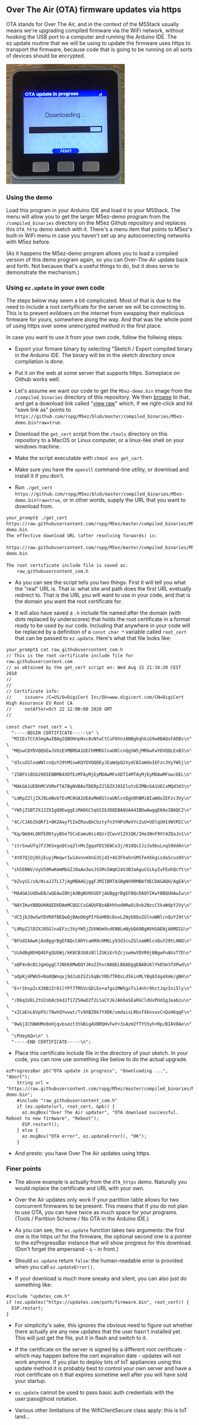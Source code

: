 ## Over The Air (OTA) firmware updates via https

OTA stands for Over The Air, and in the context of the M5Stack usually means we're upgrading compiled firmware via the WiFi network, without hooking the USB port to a computer and running the Arduino IDE. The ez.update routine that we will be using to update the firmware uses https to transport the firmware, because code that is going to be running on all sorts of devices should be encrypted.

![](../../images/ezProgressBar.png)

### Using the demo

Load this program in your Arduino IDE and load it to your M5Stack. The menu will allow you to get the larger M5ez-demo program from the `/compiled_binaries` directory on the M5ez Github repository and replaces this `OTA_http` demo sketch with it. There's a menu item that points to M5ez's built-in WiFi menu in case you haven't set up any autoconnecting networks with M5ez before.

(As it happens the M5ez-demo program allows you to load a compiled version of this demo program again, so you can Over-The-Air update back and forth. Not because that's a useful things to do, but it does serve to demonstrate the mechanism.)

### Using `ez.update` in your own code

The steps below may seem a bit complicated. Most of that is due to the need to include a root certyificate for the server we will be connecting to. This is to prevent evildoers on the internet from swapping their malicious firmware for yours, somewhere along the way. And that was the whole point of using https over some unencrypted method in the first place. 

In case you want to use it from your own code, follow the follwing steps:

* Export your firmare binary by selecting "Sketch / Export compiled binary in the Arduino IDE. The binary will be in the sketch directory once compilation is done.

* Put it on the web at some server that supports https. Someplace on Github works well.

* Let's assume we want our code to get the `M5ez-demo.bin` image from the `/compiled_binaries` directory of this repository. We then [browse](https://github.com/ropg/M5ez/blob/master/compiled_binaries/M5ez-demo.bin) to that, and get a download link called "[view raw](https://github.com/ropg/M5ez/blob/master/compiled_binaries/M5ez-demo.bin?raw=true)" which, if we right-click and hit "save link as" points to `https://github.com/ropg/M5ez/blob/master/compiled_binaries/M5ez-demo.bin?raw=true`.

* Download the `get_cert` script from the `/tools` directory on this repository to a MacOS or Linux computer, or a linux-like shell on your windows machine.

* Make the script executable with `chmod a+x get_cert`.

* Make sure you have the `opensll` command-line utility, or download and install it if you don't. 

* Run `./get_cert https://github.com/ropg/M5ez/blob/master/compiled_binaries/M5ez-demo.bin?raw=true`, or in other words, supply the URL that you want to download from.

```
your_prompt$ ./get_cert https://raw.githubusercontent.com/ropg/M5ez/master/compiled_binaries/M5ez-demo.bin
The effective download URL (after resolving forwards) is:
    https://raw.githubusercontent.com/ropg/M5ez/master/compiled_binaries/M5ez-demo.bin

The root certificate include file is saved as:
    raw_githubusercontent_com.h
```

* As you can see the script tells you two things. First it will tell you what the "real" URL is. That is: what site and path does the first URL evetually redirect to. That is the URL you will want to use in your code, and that is the domain you want the root certificate for.

* It will also have saved a `.h` include file named after the domain (with dots replaced by underscores) that holds the root certificate in a format ready to be used by our code. Including that anywhere in your code will be replaced by a definition of a `const char *` variable called `root_cert` that can be passed to `ez.update`. Here's what that file looks like:

```
your_prompt$ cat raw_githubusercontent_com.h 
// This is the root certificate include file for raw.githubusercontent.com
// as obtained by the get_cert script on: Wed Aug 15 21:34:20 CEST 2018
//
//
// Certificate info:
//     issuer= /C=US/O=DigiCert Inc/OU=www.digicert.com/CN=DigiCert High Assurance EV Root CA
//     notAfter=Oct 22 12:00:00 2028 GMT
//

const char* root_cert = \
  "-----BEGIN CERTIFICATE-----\n" \
  "MIIEsTCCA5mgAwIBAgIQBOHnpNxc8vNtwCtCuF0VnzANBgkqhkiG9w0BAQsFADBs\n" \
  "MQswCQYDVQQGEwJVUzEVMBMGA1UEChMMRGlnaUNlcnQgSW5jMRkwFwYDVQQLExB3\n" \
  "d3cuZGlnaWNlcnQuY29tMSswKQYDVQQDEyJEaWdpQ2VydCBIaWdoIEFzc3VyYW5j\n" \
  "ZSBFViBSb290IENBMB4XDTEzMTAyMjEyMDAwMFoXDTI4MTAyMjEyMDAwMFowcDEL\n" \
  "MAkGA1UEBhMCVVMxFTATBgNVBAoTDERpZ2lDZXJ0IEluYzEZMBcGA1UECxMQd3d3\n" \
  "LmRpZ2ljZXJ0LmNvbTEvMC0GA1UEAxMmRGlnaUNlcnQgU0hBMiBIaWdoIEFzc3Vy\n" \
  "YW5jZSBTZXJ2ZXIgQ0EwggEiMA0GCSqGSIb3DQEBAQUAA4IBDwAwggEKAoIBAQC2\n" \
  "4C/CJAbIbQRf1+8KZAayfSImZRauQkCbztyfn3YHPsMwVYcZuU+UDlqUH1VWtMIC\n" \
  "Kq/QmO4LQNfE0DtyyBSe75CxEamu0si4QzrZCwvV1ZX1QK/IHe1NnF9Xt4ZQaJn1\n" \
  "itrSxwUfqJfJ3KSxgoQtxq2lnMcZgqaFD15EWCo3j/018QsIJzJa9buLnqS9UdAn\n" \
  "4t07QjOjBSjEuyjMmqwrIw14xnvmXnG3Sj4I+4G3FhahnSMSTeXXkgisdaScus0X\n" \
  "sh5ENWV/UyU50RwKmmMbGZJ0aAo3wsJSSMs5WqK24V3B3aAguCGikyZvFEohQcft\n" \
  "bZvySC/zA/WiaJJTL17jAgMBAAGjggFJMIIBRTASBgNVHRMBAf8ECDAGAQH/AgEA\n" \
  "MA4GA1UdDwEB/wQEAwIBhjAdBgNVHSUEFjAUBggrBgEFBQcDAQYIKwYBBQUHAwIw\n" \
  "NAYIKwYBBQUHAQEEKDAmMCQGCCsGAQUFBzABhhhodHRwOi8vb2NzcC5kaWdpY2Vy\n" \
  "dC5jb20wSwYDVR0fBEQwQjBAoD6gPIY6aHR0cDovL2NybDQuZGlnaWNlcnQuY29t\n" \
  "L0RpZ2lDZXJ0SGlnaEFzc3VyYW5jZUVWUm9vdENBLmNybDA9BgNVHSAENjA0MDIG\n" \
  "BFUdIAAwKjAoBggrBgEFBQcCARYcaHR0cHM6Ly93d3cuZGlnaWNlcnQuY29tL0NQ\n" \
  "UzAdBgNVHQ4EFgQUUWj/kK8CB3U8zNllZGKiErhZcjswHwYDVR0jBBgwFoAUsT7D\n" \
  "aQP4v0cB1JgmGggC72NkK8MwDQYJKoZIhvcNAQELBQADggEBABiKlYkD5m3fXPwd\n" \
  "aOpKj4PWUS+Na0QWnqxj9dJubISZi6qBcYRb7TROsLd5kinMLYBq8I4g4Xmk/gNH\n" \
  "E+r1hspZcX30BJZr01lYPf7TMSVcGDiEo+afgv2MW5gxTs14nhr9hctJqvIni5ly\n" \
  "/D6q1UEL2tU2ob8cbkdJf17ZSHwD2f2LSaCYJkJA69aSEaRkCldUxPUd1gJea6zu\n" \
  "xICaEnL6VpPX/78whQYwvwt/Tv9XBZ0k7YXDK/umdaisLRbvfXknsuvCnQsH6qqF\n" \
  "0wGjIChBWUMo0oHjqvbsezt3tkBigAVBRQHvFwY+3sAzm2fTYS5yh+Rp/BIAV0Ae\n" \
  "cPUeybQ=\n" \
  "-----END CERTIFICATE-----\n";
```

* Place this certificate include file in the directory of your sketch. In your code, you can now use something like below to do the actual upgrade.

```
ezProgressBar pb("OTA update in progress", "Downloading ...", "Abort");
	String url = "https://raw.githubusercontent.com/ropg/M5ez/master/compiled_binaries/M5ez-demo.bin";
    #include "raw_githubusercontent_com.h"
    if (ez.update(url, root_cert, &pb)) {
      ez.msgBox("Over The Air updater", "OTA download successful. Reboot to new firmware", "Reboot");
      ESP.restart();
    } else {
      ez.msgBox("OTA error", ez.updateError(), "OK");
    }
```

* And presto: you have Over The Air updates using https.

### Finer points

* The above example is actually from the `OTA_https` demo. Naturally you would replace the certificate and URL with your own.

* Over the Air updates only work if your partition table allows for two concurrent firmwares to be present. This means that if you do not plan to use OTA, you can have twice as much space for your programs. (Tools / Partition Scheme / No OTA in the Arduino IDE.)

* As you can see, the `ez.update` function takes two arguments: the first one is the https url for the firmware, the optional second one is a pointer to the ezProgressBar instance that will show progress for this download. (Don't forget the ampersand - `&` - in front.)

* Should `ez.update` return `false`: the human-readable error is provided when you call `ez.updateError()`.
 
* If your download is much more sneaky and silent, you can also just do something like:

```
#include "updates_com.h"
if (ez.updates("https://updates.com/path/firmware.bin", root_cert)) {
  ESP.restart;
}
```

* For simplicity's sake, this ignores the obvious need to figure out whether there actually are any new updates that the user hasn't installed yet. This will just get the file, put it in flash and switch to it.

* If the certificate on the server is signed by a different root certificate - which may happen before the cert expiration date - updates will not work anymore. If you plan to deploy lots of IoT appliances using this update method it is probably best to control your own server and have a root certificate on it that expires sometime well after you will have sold your startup.

* `ez.update` cannot be used to pass basic auth credentials with the user:pass@host notation.

* Various other limitations of the WifiClientSecure class apply: this is IoT land...